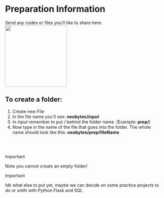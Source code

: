 # Preparation Information

Send any codes or files you'll like to share here.
<br>
<img src="https://github.com/qiaodotzip/neobytes/assets/139465626/2ccd1e59-62a6-44d7-96c9-47152721bc6e" width="200" />
<br>
## To create a folder:
1. Create new File
2. In the file name you'll see: **neobytes/*input***
3. In *input* remember to put / behind the folder name. (Example: **prep/**)
4. Now type in the name of the file that goes into the folder. The whole name should look like this: **neobytes/prep/fileName**
<br>
<br>

> [!IMPORTANT]
> Note you cannot create an empty folder!

> [!IMPORTANT]
> Idk what else to put yet, maybe we can decide on some practice projects to do or smth with Python Flask and SQL

